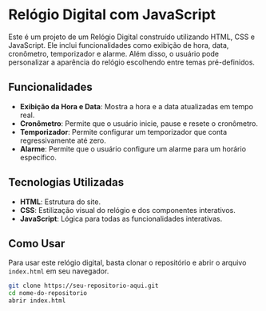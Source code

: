 # Relógio Digital com JavaScript

Este é um projeto de um Relógio Digital construído utilizando HTML, CSS e JavaScript. Ele inclui funcionalidades como exibição de hora, data, cronômetro, temporizador e alarme. Além disso, o usuário pode personalizar a aparência do relógio escolhendo entre temas pré-definidos.

## Funcionalidades

- **Exibição da Hora e Data**: Mostra a hora e a data atualizadas em tempo real.
- **Cronômetro**: Permite que o usuário inicie, pause e resete o cronômetro.
- **Temporizador**: Permite configurar um temporizador que conta regressivamente até zero.
- **Alarme**: Permite que o usuário configure um alarme para um horário específico.

## Tecnologias Utilizadas

- **HTML**: Estrutura do site.
- **CSS**: Estilização visual do relógio e dos componentes interativos.
- **JavaScript**: Lógica para todas as funcionalidades interativas.

## Como Usar

Para usar este relógio digital, basta clonar o repositório e abrir o arquivo `index.html` em seu navegador.

```bash
git clone https://seu-repositorio-aqui.git
cd nome-do-repositorio
abrir index.html
```
